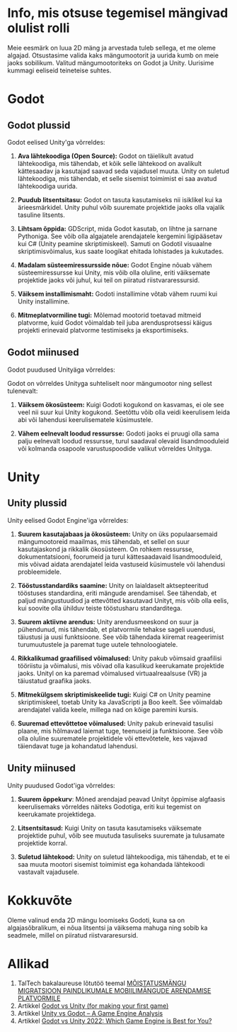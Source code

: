 # Info, mis otsuse tegemisel mängivad olulist rolli
Meie eesmärk on luua 2D mäng ja arvestada tuleb sellega, et me oleme algajad. Otsustasime valida kaks mängumootorit ja uurida kumb on meie jaoks sobilikum. Valitud mängumootoriteks on Godot ja Unity. Uurisime kummagi eeliseid teineteise suhtes.

# Godot
## Godot plussid
Godot eelised Unity'ga võrreldes:

1. **Ava lähtekoodiga (Open Source):** Godot on täielikult avatud lähtekoodiga, mis tähendab, et kõik selle lähtekood on avalikult kättesaadav ja kasutajad saavad seda vajadusel muuta. Unity on suletud lähtekoodiga, mis tähendab, et selle sisemist toimimist ei saa avatud lähtekoodiga uurida.

2. **Puudub litsentsitasu:** Godot on tasuta kasutamiseks nii isiklikel kui ka ärieesmärkidel. Unity puhul võib suuremate projektide jaoks olla vajalik tasuline litsents.

3. **Lihtsam õppida:** GDScript, mida Godot kasutab, on lihtne ja sarnane Pythoniga. See võib olla algajatele arendajatele kergemini ligipääsetav kui C# (Unity peamine skriptimiskeel). Samuti on Godotil visuaalne skriptimisvõimalus, kus saate loogikat ehitada lohistades ja kukutades.

4. **Madalam süsteemiressursside nõue:** Godot Engine nõuab vähem süsteemiressursse kui Unity, mis võib olla oluline, eriti väiksemate projektide jaoks või juhul, kui teil on piiratud riistvararessursid.

5. **Väiksem installimismaht:** Godoti installimine võtab vähem ruumi kui Unity installimine.

6. **Mitmeplatvormiline tugi:** Mõlemad mootorid toetavad mitmeid platvorme, kuid Godot võimaldab teil juba arendusprotsessi käigus projekti erinevaid platvorme testimiseks ja eksportimiseks.

## Godot miinused
Godot puudused Unityäga võrreldes:

Godot on võrreldes Unityga suhteliselt noor mängumootor ning sellest tulenevalt:

  1. **Väiksem ökosüsteem:** Kuigi Godoti kogukond on kasvamas, ei ole see veel nii suur kui Unity kogukond. Seetõttu võib olla veidi keerulisem leida abi või lahendusi keerulisematele küsimustele.

  2. **Vähem eelnevalt loodud ressursse:** Godoti jaoks ei pruugi olla sama palju eelnevalt loodud ressursse, turul saadaval olevaid lisandmooduleid või kolmanda osapoole varustuspoodide valikut võrreldes Unityga.



# Unity 
## Unity plussid 
Unity eelised Godot Engine'iga võrreldes: 
1. **Suurem kasutajabaas ja ökosüsteem:** Unity on üks populaarsemaid mängumootoreid maailmas, mis tähendab, et sellel on suur kasutajaskond ja rikkalik ökosüsteem. On rohkem ressursse, dokumentatsiooni, foorumeid ja turul kättesaadavaid lisandmooduleid, mis võivad aidata arendajatel leida vastuseid küsimustele või lahendusi probleemidele.

2. **Tööstusstandardiks saamine:** Unity on laialdaselt aktsepteeritud tööstuses standardina, eriti mängude arendamisel. See tähendab, et paljud mängustuudiod ja ettevõtted kasutavad Unityt, mis võib olla eelis, kui soovite olla ühilduv teiste tööstusharu standarditega.

3. **Suurem aktiivne arendus:** Unity arendusmeeskond on suur ja pühendunud, mis tähendab, et platvormile tehakse sageli uuendusi, täiustusi ja uusi funktsioone. See võib tähendada kiiremat reageerimist turumuutustele ja paremat tuge uutele tehnoloogiatele.

4. **Rikkalikumad graafilised võimalused:** Unity pakub võimsaid graafilisi tööriistu ja võimalusi, mis võivad olla kasulikud keerukamate projektide jaoks. Unityl on ka paremad võimalused virtuaalreaalsuse (VR) ja täiustatud graafika jaoks.

5. **Mitmekülgsem skriptimiskeelide tugi:** Kuigi C# on Unity peamine skriptimiskeel, toetab Unity ka JavaScripti ja Boo keelt. See võimaldab arendajatel valida keele, millega nad on kõige paremini kursis.

6. **Suuremad ettevõttetoe võimalused:** Unity pakub erinevaid tasulisi plaane, mis hõlmavad laiemat tuge, teenuseid ja funktsioone. See võib olla oluline suurematele projektidele või ettevõtetele, kes vajavad täiendavat tuge ja kohandatud lahendusi.

## Unity miinused
Unity puudused Godot'iga võrreldes:
1. **Suurem õppekurv**: Mõned arendajad peavad Unityt õppimise algfaasis keerulisemaks võrreldes näiteks Godotiga, eriti kui tegemist on keerukamate projektidega.

2. **Litsentsitasud:** Kuigi Unity on tasuta kasutamiseks väiksemate projektide puhul, võib see muutuda tasuliseks suuremate ja tulusamate projektide korral.

3. **Suletud lähtekood:** Unity on suletud lähtekoodiga, mis tähendab, et te ei saa muuta mootori sisemist toimimist ega kohandada lähtekoodi vastavalt vajadusele.


# Kokkuvõte
Oleme valinud enda 2D mängu loomiseks Godoti, kuna sa on algajasõbralikum, ei nõua litsentsi ja väiksema mahuga ning sobib ka seadmele, millel on piiratud riistvararesursid.


# Allikad
1.  TalTech bakalaureuse lõtutöö teemal [MÕISTATUSMÄNGU MIGRATSIOON PAINDLIKUMALE MOBIILIMÄNGUDE ARENDAMISE PLATVORMILE](https://digikogu.taltech.ee/et/Download/7340ddca-3e50-4497-a79f-c76abdf35cd5)
2. Artikkel [Godot vs Unity (for making your first game)](https://gamedevbeginner.com/godot-vs-unity-for-making-your-first-game/#:~:text=So%20if%20we%20compare%20Godot's,%2C%20essentially%2C%20a%203D%20engine.)
3. Artikkel [Unity vs Godot – A Game Engine Analysis](https://gamedevacademy.org/unity-vs-godot/)
4. Artikkel [Godot vs Unity 2022: Which Game Engine is Best for You?](https://pinglestudio.com/blog/full-cycle-development/godot-vs-unity-2022)




